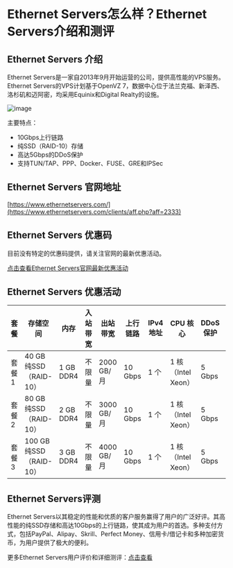 # Ethernet Servers怎么样？Ethernet Servers介绍和测评

## Ethernet Servers 介绍

Ethernet Servers是一家自2013年9月开始运营的公司，提供高性能的VPS服务。Ethernet Servers的VPS计划基于OpenVZ 7，数据中心位于法兰克福、新泽西、洛杉矶和迈阿密，均采用Equinix和Digital Realty的设施。

![image](https://github.com/fflaviodedja65/EthernetServers/assets/169752557/2e56af25-98c0-46e8-a434-92295e3e32b6)

主要特点：
- 10Gbps上行链路
- 纯SSD（RAID-10）存储
- 高达5Gbps的DDoS保护
- 支持TUN/TAP、PPP、Docker、FUSE、GRE和IPSec

## Ethernet Servers 官网地址

[https://www.ethernetservers.com/](https://www.ethernetservers.com/clients/aff.php?aff=2333)

## Ethernet Servers 优惠码

目前没有特定的优惠码提供，请关注官网的最新优惠活动。

[点击查看Ethernet Servers官网最新优惠活动](https://www.ethernetservers.com/clients/aff.php?aff=2333)

## Ethernet Servers 优惠活动

| 套餐 | 存储空间 | 内存 | 入站带宽 | 出站带宽 | 上行链路 | IPv4 地址 | CPU 核心 | DDoS 保护 | 价格/年 | 购买链接 |
|---|---|---|---|---|---|---|---|---|---|---|
| 套餐1 | 40 GB 纯SSD（RAID-10） | 1 GB DDR4 | 不限量 | 2000 GB/月 | 10 Gbps | 1 个 | 1 核（Intel Xeon） | 5 Gbps | $14.95 | [ORDER NOW](https://www.ethernetservers.com/clients/aff.php?aff=2333) |
| 套餐2 | 80 GB 纯SSD（RAID-10） | 2 GB DDR4 | 不限量 | 3000 GB/月 | 10 Gbps | 1 个 | 1 核（Intel Xeon） | 5 Gbps | $19.95 | [ORDER NOW](https://www.ethernetservers.com/clients/aff.php?aff=2333) |
| 套餐3 | 100 GB 纯SSD（RAID-10） | 3 GB DDR4 | 不限量 | 4000 GB/月 | 10 Gbps | 1 个 | 1 核（Intel Xeon） | 5 Gbps | $24.95 | [ORDER NOW](https://www.ethernetservers.com/clients/aff.php?aff=2333) |

## Ethernet Servers评测

Ethernet Servers以其稳定的性能和优质的客户服务赢得了用户的广泛好评。其高性能的纯SSD存储和高达10Gbps的上行链路，使其成为用户的首选。多种支付方式，包括PayPal、Alipay、Skrill、Perfect Money、信用卡/借记卡和多种加密货币，为用户提供了极大的便利。

更多Ethernet Servers用户评价和详细测评：[点击查看](https://www.ethernetservers.com/clients/aff.php?aff=2333)

